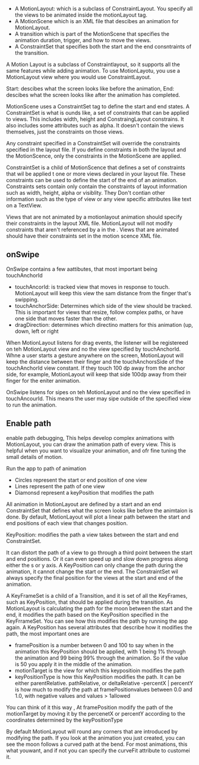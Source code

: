 - A MotionLayout: which is a subclass of ConstraintLayout. You specify all the views to be animated inside the motionLayout tag.
- A MotionScene which is an XML file that descibes an animation for MotionLayout.
- A transition which is part of the MotionScene that specifies the animation duration, trigger, and how to move the views. 
- A ConstraintSet that  specifies both the start and the end consntraints of the transition. 

A Motion Layout is a subclass of Constraintlayout, so it supports all the same features while adding animation. To use MotionLayotu, you use a MotionLayout view where you would use ConstraintLayout. 

Start: descibes what the screen looks like before the animation, 
End: descibes what the screen looks like after the animation has completed.

MotionScene uses a ConstraintSet tag to define the start and end states. A ConstraintSet is what is ounds like, a set of constraints that can be applied to views. This includes width, height and ConstraingLayout constrains. It also includes some attributes such as alpha. It doesn't contain the views themselves, just the constraints on those views.

Any constraint specified in a ConstraintSet will override the constraints specified in the layout file. If you define constraints in both the layout and the MotionScence, only the constraints in the MotionScene are applied. 

ConstraintSet is a child of MotionScence that defines a set of constraints that wil be applied t one or more views declared in your layout file. These constraints can be used to define the start of the end of an animation. 
 Constraints sets contain only contain the constraints of layout information such as width, height, alpha or visiblity. They Don't contian other information such as the type of view or any view specific attributes like text on a  TextView. 
 
 
 Views that are not animated by a motionlayout animation should specify their constraints in the layout XML file. MotionLayout will not modify constraints that aren't referenced by a <Constraint> in the <MotionScene>. 
 Views that are animated should have their constraints set in the motion scence XML file. 
 
## onSwipe
OnSwipe contains a few aattibutes, that most important being touchAnchorId
- touchAncorId: is tracked view that moves in response to touch. MotionLayout will keep this view the sam distance from the finger that's swipping. 
- touchAnchorSide: Determines which side of the view should be tracked. This is important for views that resize, follow complex paths, or have one side that moves faster than the other. 
- dragDirection: determines which directino matters for this animation (up, down, left or right

When MotionLayout listens for drag events, the listener will be registereed on teh MotionLayout view and no the view specified by touchAnchorId. Whne a user starts a gesture anywhere on the screen, MotionLayout will keep the distance between their finger and the touchAnchorsSide of the touchAnchorId view constant. If they touch 100 dp away from the anchor side, for example, MotionLayout will keep that side 100dp away from their finger for the eniter animation. 

OnSwipe listens for sipes on teh MotionLayout and no the view specified in touchAncourId. This means the user may sipe outside of the specified view to run the animation. 

## Enable path
enable path debugging, This helps develop complex animations with MotionLayout, you can draw the animation path of every view. This is helpful when you want to visualize your animation, and ofr fine tuning the small details of motion. 

Run the app to path of animation
- Circles represent the start or end position of one view
- Lines represent the path of one view
- Diamonsd represent a keyPosition that modifies the path

All animation in MotionLayout are defined by a start and an end ConstraintSet that defines what the screen looks like before the animtaion is done. By default, MotionLayout will plot a linear path between the start and end positions of each view that changes position.

KeyPosition: modifies the path a view takes between the start and end ConstraintSet. 

It can distort the path of a view to go through a third point between the start and end positions. Or it can even speed up and slow down progress along either the s or y axis. 
A KeyPosition can only change the path during the animation, it cannot change the start or the end. The ConstraintSet wil always specify the final position for the views at the start and end of the animation.

A KeyFrameSet is a child of a Transition, and it is set of all the KeyFrames, such as KeyPosition, that should be applied during the transition. 
As MotionLayout is calculating the path for the moon between the start and the end, it modifies the path based on the KeyPosition specified in the KeyFrrameSet. You can see how this modifies the path by running the app again. 
A KeyPosition has several attributes that describe how it modifies the path, the most important ones are
- framePosition is a number between 0 and 100 to say when in the animation this KeyPosition should be applied, with 1 being 1% through the animation and 99 being 99% through the animation. So if the value is 50 you apply it in the middle of the animation. 
- motionTarget is the view for which this keypositioin modifies the path
- keyPositionType is how this KeyPosition modifies the path. It can be either parentRelative. pathRelative, or deltaRelative
-percentX | percentY is how much to modify the path at framePositionvalues between 0.0 and 1.0, with negative values and values > 1allowed

You can think of it this way , At framePosition modify the path of the motionTarget by moving it by the percenetX or percentY according to the coordinates determined by the keyPositionType

By default MotionLayout will round any corners that are introduced by modifying the path. If you look at the animation you just created, you can see the moon follows a curved path at the bend. For most animations, this what youwant, and if not you can specify the curveFit attribute to customei it. 
